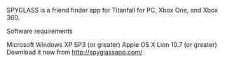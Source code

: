SPYGLASS is a friend finder app for Titanfall for PC, Xbox One, and Xbox 360.

Software requirements

 Microsoft Windows XP SP3 (or greater)
  Apple OS X Lion 10.7 (or greater)
Download it now from http://spyglassapp.com/

